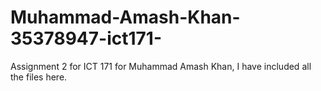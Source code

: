 # Muhammad-Amash-Khan-35378947-ict171-
Assignment 2 for ICT 171 for Muhammad Amash Khan, I have included all the files here.

